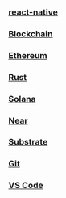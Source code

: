 ### [react-native](./react-native.md)
### [Blockchain](./blockchain.md)
### [Ethereum](./ethereum.md)
### [Rust](./rust.md)
### [Solana](./solana.md)
### [Near](./near.md)
### [Substrate](./substrate.md)
### [Git](./git.md)
### [VS Code](./vs-code.md)

